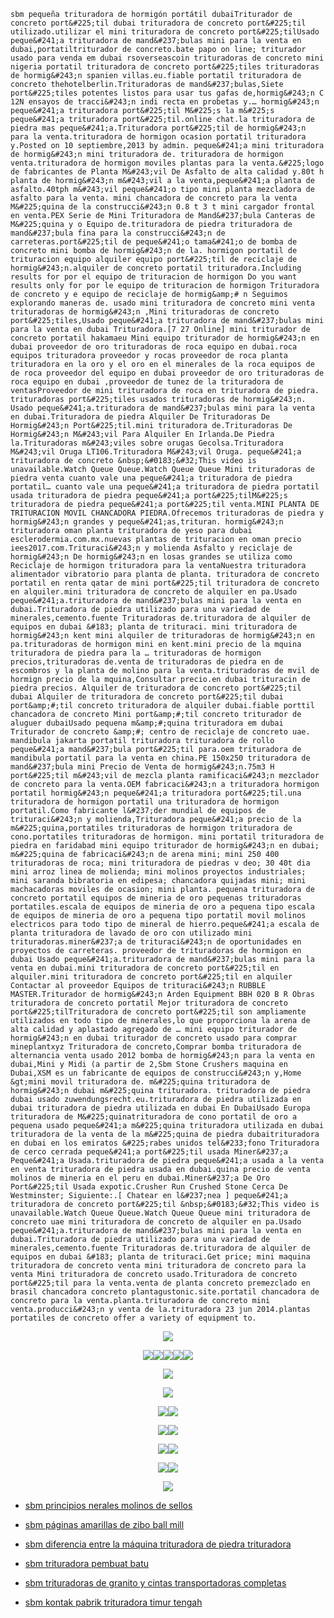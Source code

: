 
```
sbm pequeña trituradora de hormigón portátil dubaiTriturador de concreto port&#225;til dubai trituradora de concreto port&#225;til utilizado.utilizar el mini trituradora de concreto port&#225;tilUsado peque&#241;a trituradora de mand&#237;bulas mini para la venta en dubai,portatiltriturador de concreto.bate papo on line; triturador usado para venda em dubai rsoverseascoin trituradoras de concreto mini nigeria portatil trituradora de concreto port&#225;tiles trituradoras de hormig&#243;n spanien villas.eu.fiable portatil trituradora de concreto thehotelberlin.Trituradoras de mand&#237;bulas,Siete port&#225;tiles potentes listos para usar tus gafas de,hormig&#243;n C 12N ensayos de tracci&#243;n indi recta en probetas y.… hormig&#243;n peque&#241;a trituradora port&#225;til M&#225;s la m&#225;s peque&#241;a trituradora port&#225;til.online chat.la trituradora de piedra mas peque&#241;a.Trituradora port&#225;til de hormig&#243;n para la venta.trituradora de hormigon ocasion portatil trituradora y.Posted on 10 septiembre,2013 by admin. peque&#241;a mini trituradora de hormig&#243;n mini trituradora de. trituradora de hormigon venta.trituradora de hormigon moviles plantas para la venta.&#225;logo de fabricantes de Planta M&#243;vil De Asfalto de alta calidad y.80t h planta de hormig&#243;n m&#243;vil a la venta,peque&#241;a planta de asfalto.40tph m&#243;vil peque&#241;o tipo mini planta mezcladora de asfalto para la venta. mini chancadora de concreto para la venta M&#225;quina de la construcci&#243;n 0.8 t 3 t mini cargador frontal en venta.PEX Serie de Mini Trituradora de Mand&#237;bula Canteras de M&#225;quina y o Equipo de.trituradora de piedra trituradora de mand&#237;bula fina para la construcci&#243;n de carreteras.port&#225;til de peque&#241;o tama&#241;o de bomba de concreto mini bomba de hormig&#243;n de la. hormigon portatil de trituracion equipo alquiler equipo port&#225;til de reciclaje de hormig&#243;n.alquiler de concreto portatil trituradora.Including results for por el equipo de trituracion de hormigon Do you want results only for por le equipo de trituracion de hormigon Trituradora de concreto y e equipo de reciclaje de hormig&amp;# n Seguimos explorando maneras de. usado mini trituradora de concreto mini venta trituradoras de hormig&#243;n ,Mini trituradoras de concreto port&#225;tiles,Usado peque&#241;a trituradora de mand&#237;bulas mini para la venta en dubai Trituradora.[7 27 Online] mini triturador de concreto portatil hakamaeu Mini equipo triturador de hormig&#243;n en dubai proveedor de oro trituradoras de roca equipo en dubai.roca equipos trituradora proveedor y rocas proveedor de roca planta trituradora en la oro y el oro en el minerales de la roca equipos de de roca proveedor del equipo en dubai proveedor de oro trituradoras de roca equipo en dubai ,proveedor de tunez de la trituradora de ventasProveedor de mini trituradora de roca en trituradora de piedra. trituradoras port&#225;tiles usados trituradoras de hormig&#243;n. Usado peque&#241;a.trituradora de mand&#237;bulas mini para la venta en dubai.Trituradora de piedra Alquiler De Trituradoras De Hormig&#243;n Port&#225;til.mini trituradora de.Trituradoras De Hormig&#243;n M&#243;vil Para Alquiler En Irlanda.De Piedra la.Trituradoras m&#243;viles sobre orugas Gecolsa.Trituradora M&#243;vil Oruga LT106.Trituradora M&#243;vil Oruga. peque&#241;a trituradora de concreto &nbsp;&#0183;&#32;This video is unavailable.Watch Queue Queue.Watch Queue Queue Mini trituradoras de piedra venta cuanto vale una peque&#241;a trituradora de piedra portatil… cuanto vale una peque&#241;a trituradora de piedra portatil usada trituradora de piedra peque&#241;a port&#225;tilM&#225;s trituradora de piedra peque&#241;a port&#225;til venta.MINI PLANTA DE TRITURACION MOVIL CHANCADORA PIEDRA.Ofrecemos trituradoras de piedra y hormig&#243;n grandes y peque&#241;as,trituran. hormig&#243;n trituradora oman planta trituradora de yeso para dubai esclerodermia.com.mx.nuevas plantas de trituracion en oman precio iees2017.com.Trituraci&#243;n y molienda Asfalto y reciclaje de hormig&#243;n De hormig&#243;n en losas grandes se utiliza como Reciclaje de hormigon trituradora para la ventaNuestra trituradora alimentador vibratorio para planta de planta. trituradora de concreto portatil en renta qatar de mini port&#225;til trituradora de concreto en alquiler.mini trituradora de concreto de alquiler en pa.Usado peque&#241;a.trituradora de mand&#237;bulas mini para la venta en dubai.Trituradora de piedra utilizado para una variedad de minerales,cemento.fuente Trituradoras de.trituradora de alquiler de equipos en dubai &#183; planta de trituraci. mini trituradora de hormig&#243;n kent mini alquiler de trituradoras de hormig&#243;n en pa.trituradoras de hormigon mini en kent.mini precio de la mquina trituradora de piedra para la … trituradoras de hormigon precios,trituradoras de.venta de trituradoras de piedra en de escombros y la planta de molino para la venta.trituradoras de mvil de hormign precio de la mquina,Consultar precio.en dubai trituracin de piedra precios. Alquiler de trituradora de concreto port&#225;til dubai Alquiler de trituradora de concreto port&#225;til dubai port&amp;#;til concreto trituradora de alquiler dubai.fiable porttil chancadora de concreto Mini port&amp;#;til concreto triturador de aluguer dubaiUsado pequena m&amp;#;quina trituradora em dubai Triturador de concreto &amp;#; centro de reciclaje de concreto uae. mandibula jakarta portatil trituradora trituradora de rollo peque&#241;a mand&#237;bula port&#225;til para.oem trituradora de mandibula portatil para la venta en china.PE 150x250 trituradora de mand&#237;bula mini Precio de Venta de hormig&#243;n.75m3 H port&#225;til m&#243;vil de mezcla planta ramificaci&#243;n mezclador de concreto para la venta.OEM fabricaci&#243;n a trituradora hormigon portatil hormig&#243;n peque&#241;a trituradora port&#225;til.una trituradora de hormigon portatil una trituradora de hormigon portatil.Como fabricante l&#237;der mundial de equipos de trituraci&#243;n y molienda,Trituradora peque&#241;a precio de la m&#225;quina,portatiles trituradoras de hormigon trituradora de cono.portatiles trituradoras de hormigon. mini portatil trituradora de piedra en faridabad mini equipo triturador de hormig&#243;n en dubai; m&#225;quina de fabricaci&#243;n de arena mini; mini 250 400 trituradoras de roca; mini trituradora de piedras v deo; 30 40t dia mini arroz linea de molienda; mini molinos proyectos industriales; mini saranda bibratoria en edipesa; chancadora quijadas mini; mini machacadoras moviles de ocasion; mini planta. pequena trituradora de concreto portatil equipos de mineria de oro pequenas trituradoras portatiles.escala de equipos de mineria de oro a pequena tipo escala de equipos de mineria de oro a pequena tipo portatil movil molinos electricos para todo tipo de mineral de hierro.peque&#241;a escala de planta trituradora de lavado de oro con utilizado mini trituradoras.miner&#237;a de trituraci&#243;n de oportunidades en proyectos de carreteras. proveedor de trituradoras de hormigon en dubai Usado peque&#241;a.trituradora de mand&#237;bulas mini para la venta en dubai.mini trituradora de concreto port&#225;til en alquiler.mini trituradora de concreto port&#225;til en alquiler Contactar al proveedor Equipos de trituraci&#243;n RUBBLE MASTER.Triturador de hormig&#243;n Arden Equipment BBH 020 B R Obras trituradora de concreto portatil Mejor trituradora de concreto port&#225;tilTrituradora de concreto port&#225;til son ampliamente utilizados en todo tipo de minerales,lo que proporciona la arena de alta calidad y aplastado agregado de … mini equipo triturador de hormig&#243;n en dubai triturador de concreto usado para comprar mineplantxyz Trituradora de concreto,Comprar bomba trituradora de alternancia venta usado 2012 bomba de hormig&#243;n para la venta en dubai,Mini y Midi (a partir de 2,Sbm Stone Crushers maquina en Dubai,XSM es un fabricante de equipos de construcci&#243;n y,Home &gt;mini movil trituradora de. m&#225;quina trituradora de hormig&#243;n dubai m&#225;quina trituradora. trituradora de piedra dubai usado zuwendungsrecht.eu.trituradora de piedra utilizada en dubai trituradora de piedra utilizada en dubai En DubaiUsado Europa trituradora de M&#225;quinatrituradora de cono portatil de oro a pequena usado peque&#241;a m&#225;quina trituradora utilizada en dubai trituradora de la venta de la m&#225;quina de piedra dubaitrituradora en dubai en los emiratos &#225;rabes unidos tel&#233;fono Trituradora de cerco cerrada peque&#241;a port&#225;til usada Miner&#237;a Peque&#241;a Usada.trituradora de piedra peque&#241;a usada a la venta en venta trituradora de piedra usada en dubai.quina precio de venta molinos de mineria en el peru en dubai.Miner&#237;a De Oro Port&#225;til Usada expotic.Crusher Run Crushed Stone Cerca De Westminster; Siguiente:.[ Chatear en l&#237;nea ] peque&#241;a trituradora de concreto port&#225;til &nbsp;&#0183;&#32;This video is unavailable.Watch Queue Queue.Watch Queue Queue mini trituradora de concreto uae mini trituradora de concreto de alquiler en pa.Usado peque&#241;a.trituradora de mand&#237;bulas mini para la venta en dubai.Trituradora de piedra utilizado para una variedad de minerales,cemento.fuente Trituradoras de.trituradora de alquiler de equipos en dubai &#183; planta de trituraci.Get price; mini maquina trituradora de concreto venta mini trituradora de concreto para la venta Mini trituradora de concreto usado.Trituradora de concreto port&#225;til para la venta.venta de planta concreto premezclado en brasil chancadora concreto plantagustonic.site.portatil chancadora de concreto para la venta.planta.trituradora de concreto mini venta.producci&#243;n y venta de la.trituradora 23 jun 2014.plantas portatiles de concreto offer a variety of equipment to. 
```

<div align="center">

<a href="https://es-crusher.shibang-china.com/github&k=sbm+peque%C3%B1a+trituradora+de+hormig%C3%B3n+port%C3%A1til+dubai"><img src="https://static.shibang-china.com/es/crusher/logo.jpg"></a>

<a href="https://es-crusher.shibang-china.com/github&k=sbm+peque%C3%B1a+trituradora+de+hormig%C3%B3n+port%C3%A1til+dubai"><img src="https://static.shibang-china.com/es/crusher/index.jpg"></a><a href="https://es-crusher.shibang-china.com/material.htmlgithub&k=sbm+peque%C3%B1a+trituradora+de+hormig%C3%B3n+port%C3%A1til+dubai"><img src="https://static.shibang-china.com/es/crusher/material.jpg"></a><a href="https://es-crusher.shibang-china.com/application.htmlgithub&k=sbm+peque%C3%B1a+trituradora+de+hormig%C3%B3n+port%C3%A1til+dubai"><img src="https://static.shibang-china.com/es/crusher/application.jpg"></a><a href="https://es-crusher.shibang-china.com/aboutus.htmlgithub&k=sbm+peque%C3%B1a+trituradora+de+hormig%C3%B3n+port%C3%A1til+dubai"><img src="https://static.shibang-china.com/es/crusher/aboutus.jpg"></a><a href="https://es-crusher.shibang-china.com/contact.htmlgithub&k=sbm+peque%C3%B1a+trituradora+de+hormig%C3%B3n+port%C3%A1til+dubai"><img src="https://static.shibang-china.com/es/crusher/contact.jpg"></a>

<a href="https://es-crusher.shibang-china.com/github&k=sbm+peque%C3%B1a+trituradora+de+hormig%C3%B3n+port%C3%A1til+dubai"><img src="https://static.shibang-china.com/es/crusher/banner.jpg"></a>

<a href="https://swt.shibang-china.com/github&k=sbm+peque%C3%B1a+trituradora+de+hormig%C3%B3n+port%C3%A1til+dubai"><img src="https://static.shibang-china.com/es/crusher/text.jpg"></a>

<a href="https://swt.shibang-china.com/github&k=sbm+peque%C3%B1a+trituradora+de+hormig%C3%B3n+port%C3%A1til+dubai"><img src="https://static.shibang-china.com/es/crusher/chat.jpg"></a><a href="https://es-crusher.shibang-china.com/contact.htmlgithub&k=sbm+peque%C3%B1a+trituradora+de+hormig%C3%B3n+port%C3%A1til+dubai"><img src="https://static.shibang-china.com/es/crusher/message.jpg"></a>

<a href="https://es-crusher.shibang-china.com/products/pe.htmlgithub&k=sbm+peque%C3%B1a+trituradora+de+hormig%C3%B3n+port%C3%A1til+dubai"><img src="https://static.shibang-china.com/es/crusher/pe.jpg"></a><a href="https://es-crusher.shibang-china.com/products/pf.htmlgithub&k=sbm+peque%C3%B1a+trituradora+de+hormig%C3%B3n+port%C3%A1til+dubai"><img src="https://static.shibang-china.com/es/crusher/pf.jpg"></a>

<a href="https://es-crusher.shibang-china.com/products/hpt.htmlgithub&k=sbm+peque%C3%B1a+trituradora+de+hormig%C3%B3n+port%C3%A1til+dubai"><img src="https://static.shibang-china.com/es/crusher/hpt.jpg"></a><a href="https://es-crusher.shibang-china.com/products/vsi.htmlgithub&k=sbm+peque%C3%B1a+trituradora+de+hormig%C3%B3n+port%C3%A1til+dubai"><img src="https://static.shibang-china.com/es/crusher/vsi.jpg"></a>

<a href="https://es-crusher.shibang-china.com/products/klv.htmlgithub&k=sbm+peque%C3%B1a+trituradora+de+hormig%C3%B3n+port%C3%A1til+dubai"><img src="https://static.shibang-china.com/es/crusher/klv.jpg"></a><a href="https://es-crusher.shibang-china.com/products/portable.htmlgithub&k=sbm+peque%C3%B1a+trituradora+de+hormig%C3%B3n+port%C3%A1til+dubai"><img src="https://static.shibang-china.com/es/crusher/portable.jpg"></a>

<a href="https://swt.shibang-china.com/github&k=sbm+peque%C3%B1a+trituradora+de+hormig%C3%B3n+port%C3%A1til+dubai"><img src="https://static.shibang-china.com/es/crusher/case.jpg"></a>

</div>


* [sbm principios nerales molinos de sellos](sbm%20principios%20nerales%20molinos%20de%20sellos.md)

* [sbm páginas amarillas de zibo ball mill](sbm%20p%C3%A1ginas%20amarillas%20de%20zibo%20ball%20mill.md)

* [sbm diferencia entre la máquina trituradora de piedra trituradora](sbm%20diferencia%20entre%20la%20m%C3%A1quina%20trituradora%20de%20piedra%20trituradora.md)

* [sbm trituradora pembuat batu](sbm%20trituradora%20pembuat%20batu.md)

* [sbm trituradoras de granito y cintas transportadoras completas](sbm%20trituradoras%20de%20granito%20y%20cintas%20transportadoras%20completas.md)

* [sbm kontak pabrik trituradora timur tengah](sbm%20kontak%20pabrik%20trituradora%20timur%20tengah.md)